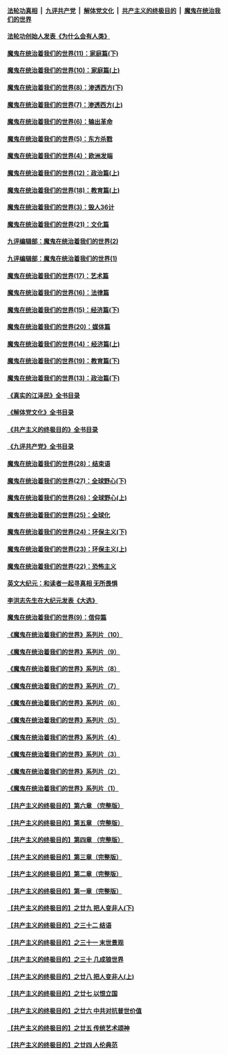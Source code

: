 ####  [法轮功真相](../../../../basic/blob/master/README.md?t=03201611) &nbsp;|&nbsp; [九评共产党](../../../../9ping.md/blob/master/README.md?t=03201611) &nbsp;|&nbsp; [解体党文化](../../../../jtdwh.md/blob/master/README.md?t=03201611)  &nbsp;|&nbsp; [共产主义的终极目的](../../../../gczydzjmd.md/blob/master/README.md?t=03201611) &nbsp;|&nbsp; [魔鬼在统治我们的世界](../../../../mgztzwmdsj.md/blob/master/README.md?t=03201611) 

#### [法轮功创始人发表《为什么会有人类》](../pages/nsc422/n13912117.md?t=03201611) 

#### [魔鬼在统治着我们的世界(11)：家庭篇(下)](../pages/nsc422/n10440961.md?t=03201611) 

#### [魔鬼在统治着我们的世界(10)：家庭篇(上)](../pages/nsc422/n10435448.md?t=03201611) 

#### [魔鬼在统治着我们的世界(8)：渗透西方(下)](../pages/nsc422/n10429603.md?t=03201611) 

#### [魔鬼在统治着我们的世界(7)：渗透西方(上)](../pages/nsc422/n10426013.md?t=03201611) 

#### [魔鬼在统治着我们的世界(6)：输出革命](../pages/nsc422/n10421536.md?t=03201611) 

#### [魔鬼在统治着我们的世界(5)：东方杀戮](../pages/nsc422/n10417707.md?t=03201611) 

#### [魔鬼在统治着我们的世界(4)：欧洲发端](../pages/nsc422/n10414890.md?t=03201611) 

#### [魔鬼在统治着我们的世界(12)：政治篇(上)](../pages/nsc422/n10444576.md?t=03201611) 

#### [魔鬼在统治着我们的世界(18)：教育篇(上)](../pages/nsc422/n10526970.md?t=03201611) 

#### [魔鬼在统治着我们的世界(3)：毁人36计](../pages/nsc422/n10411583.md?t=03201611) 

#### [魔鬼在统治着我们的世界(21)：文化篇](../pages/nsc422/n10597706.md?t=03201611) 

#### [九评编辑部：魔鬼在统治着我们的世界(2)](../pages/nsc422/n10410036.md?t=03201611) 

#### [九评编辑部：魔鬼在统治着我们的世界(1)](../pages/nsc422/n10406825.md?t=03201611) 

#### [魔鬼在统治着我们的世界(17)：艺术篇](../pages/nsc422/n10499093.md?t=03201611) 

#### [魔鬼在统治着我们的世界(16)：法律篇](../pages/nsc422/n10485969.md?t=03201611) 

#### [魔鬼在统治着我们的世界(15)：经济篇(下)](../pages/nsc422/n10469975.md?t=03201611) 

#### [魔鬼在统治着我们的世界(20)：媒体篇](../pages/nsc422/n10586579.md?t=03201611) 

#### [魔鬼在统治着我们的世界(14)：经济篇(上)](../pages/nsc422/n10457370.md?t=03201611) 

#### [魔鬼在统治着我们的世界(19)：教育篇(下)](../pages/nsc422/n10564808.md?t=03201611) 

#### [魔鬼在统治着我们的世界(13)：政治篇(下)](../pages/nsc422/n10448270.md?t=03201611) 

#### [《真实的江泽民》全书目录](../pages/nsc422/n13721399.md?t=03201611) 

#### [《解体党文化》全书目录](../pages/nsc422/n13721157.md?t=03201611) 

#### [《共产主义的终极目的》全书目录](../pages/nsc422/n13721048.md?t=03201611) 

#### [《九评共产党》全书目录](../pages/nsc422/n13708085.md?t=03201611) 

#### [魔鬼在统治着我们的世界(28)：结束语](../pages/nsc422/n10936246.md?t=03201611) 

#### [魔鬼在统治着我们的世界(27)：全球野心(下)](../pages/nsc422/n10928319.md?t=03201611) 

#### [魔鬼在统治着我们的世界(26)：全球野心(上)](../pages/nsc422/n10900318.md?t=03201611) 

#### [魔鬼在统治着我们的世界(25)：全球化](../pages/nsc422/n10788205.md?t=03201611) 

#### [魔鬼在统治着我们的世界(24)：环保主义(下)](../pages/nsc422/n10695307.md?t=03201611) 

#### [魔鬼在统治着我们的世界(23)：环保主义(上)](../pages/nsc422/n10688613.md?t=03201611) 

#### [魔鬼在统治着我们的世界(22)：恐怖主义](../pages/nsc422/n10614727.md?t=03201611) 

#### [英文大纪元：和读者一起寻真相 无所畏惧](../pages/nsc422/n12542027.md?t=03201611) 

#### [李洪志先生在大纪元发表《大选》](../pages/nsc422/n12534746.md?t=03201611) 

#### [魔鬼在统治着我们的世界(9)：信仰篇](../pages/nsc422/n10432159.md?t=03201611) 

#### [《魔鬼在统治着我们的世界》系列片（10）](../pages/nsc422/n12292670.md?t=03201611) 

#### [《魔鬼在统治着我们的世界》系列片（9）](../pages/nsc422/n12290859.md?t=03201611) 

#### [《魔鬼在统治着我们的世界》系列片（8）](../pages/nsc422/n12287445.md?t=03201611) 

#### [《魔鬼在统治着我们的世界》系列片（7）](../pages/nsc422/n12283425.md?t=03201611) 

#### [《魔鬼在统治着我们的世界》系列片（6）](../pages/nsc422/n12282314.md?t=03201611) 

#### [《魔鬼在统治着我们的世界》系列片（5）](../pages/nsc422/n12281419.md?t=03201611) 

#### [《魔鬼在统治着我们的世界》系列片（4）](../pages/nsc422/n12274024.md?t=03201611) 

#### [《魔鬼在统治着我们的世界》系列片（3）](../pages/nsc422/n12271322.md?t=03201611) 

#### [《魔鬼在统治着我们的世界》系列片（2）](../pages/nsc422/n12269049.md?t=03201611) 

#### [《魔鬼在统治着我们的世界》系列片（1）](../pages/nsc422/n12267575.md?t=03201611) 

#### [【共产主义的终极目的】第六章 （完整版）](../pages/nsc422/n11428913.md?t=03201611) 

#### [【共产主义的终极目的】第五章 （完整版）](../pages/nsc422/n11428912.md?t=03201611) 

#### [【共产主义的终极目的】第四章 （完整版）](../pages/nsc422/n11428907.md?t=03201611) 

#### [【共产主义的终极目的】第三章（完整版）](../pages/nsc422/n11428848.md?t=03201611) 

#### [【共产主义的终极目的】第二章（完整版）](../pages/nsc422/n11428831.md?t=03201611) 

#### [【共产主义的终极目的】第一章（完整版）](../pages/nsc422/n11417651.md?t=03201611) 

#### [【共产主义的终极目的】之廿九 把人变非人(下)](../pages/nsc422/n11344140.md?t=03201611) 

#### [【共产主义的终极目的】之三十二 结语](../pages/nsc422/n11360535.md?t=03201611) 

#### [【共产主义的终极目的】之三十一 末世景观](../pages/nsc422/n11351129.md?t=03201611) 

#### [【共产主义的终极目的】之三十 几成狼世界](../pages/nsc422/n11348280.md?t=03201611) 

#### [【共产主义的终极目的】之廿八 把人变非人(上)](../pages/nsc422/n11340492.md?t=03201611) 

#### [【共产主义的终极目的】之廿七 以恨立国](../pages/nsc422/n11336944.md?t=03201611) 

#### [【共产主义的终极目的】之廿六 中共对抗普世价值](../pages/nsc422/n11324785.md?t=03201611) 

#### [【共产主义的终极目的】之廿五 传统艺术颂神](../pages/nsc422/n11296396.md?t=03201611) 

#### [【共产主义的终极目的】之廿四 人伦典范](../pages/nsc422/n11296397.md?t=03201611) 

